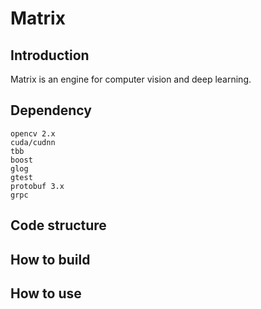 # Matrix
## Introduction

Matrix is an engine for computer vision and deep learning.

## Dependency
```
opencv 2.x
cuda/cudnn
tbb
boost
glog
gtest
protobuf 3.x
grpc
```

## Code structure

## How to build

## How to use
